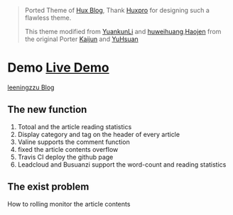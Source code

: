 > Ported Theme of [Hux Blog](https://github.com/Huxpro/huxpro.github.io), Thank [Huxpro](https://github.com/Huxpro) for designing such a flawless theme.
> 
> This theme modified from [YuankunLi](https://github.com/CatherineLiyuankun/Hexo-theme-zilan) and [huweihuang](https://github.com/huweihuang/hexo-theme-huweihuang),[Haojen](https://github.com/Haojen/hexo-theme-Anisina) from the original Porter [Kaijun](http://kaijun.rocks/hexo-theme-huxblog/) and [YuHsuan](http://beantech.org/)

# Demo [Live Demo](https://leeningzzu.github.io/)
[leeningzzu Blog](https://leeningzzu.github.io/)

## The new function
1. Totoal and the article reading statistics
2. Display category and tag on the header of every article
3. Valine supports the comment function
4. fixed the article contents overflow
5. Travis CI deploy the github page
6. Leadcloud and Busuanzi support the word-count and reading statistics 
## The exist problem
How to rolling monitor the article contents